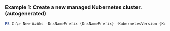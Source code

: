 ### Example 1: Create a new managed Kubernetes cluster. (autogenerated)
```powershell
PS C:\> New-AzAks -DnsNamePrefix {DnsNamePrefix} -KubernetesVersion {KubernetesVersion} -Location westus -Name myCluster -ResourceGroupName group
```

